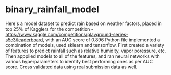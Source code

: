 # binary_rainfall_model

Here's a model dataset to predict rain based on weather factors, placed in top 25% of Kagglers for the competition - https://www.kaggle.com/competitions/playground-series-s5e3/leaderboard, with an AUC score of 0.896
Python file implemented a combination of models, used sklearn and tensorflow.
First created a variety of features to predict rainfall such as relative humidity, vapor poressure, etc.
Then appplied models to all of the features, and ran neural networks with various hyperparameters to identify best performing ones as per AUC score. Cross validated data using real submission data as well.
